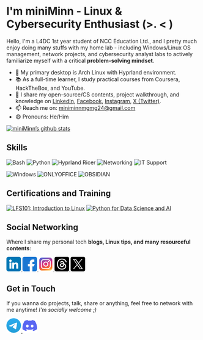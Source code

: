 <!-- ![banner](Images/banner.webp) -->

# I'm miniMinn - Linux & Cybersecurity Enthusiast (>. < )
Hello, I'm a L4DC 1st year student of NCC Education Ltd., and I pretty much enjoy doing many stuffs with my home lab - including Windows/Linux OS management, network projects, and cybersecurity analyst labs to actively familiarize myself with a critical **problem-solving mindset**.

- 🐧 My primary desktop is Arch Linux with Hyprland environment.
- 📚 As a full-time learner, I study practical courses from Coursera, HackTheBox, and YouTube.
- 📝 I share my open-source/CS contents, project walkthrough, and knowledge on [LinkedIn](https://www.linkedin.com/in/minn-maung-maung-03352028a/), [Facebook](https://www.facebook.com/profile.php?id=100087719122627), [Instagram](https://www.instagram.com/miniminn_ig?igsh=aWIyZjhsa2FiaGhs), [X (Twitter)](https://x.com/miniMinn24?t=CjacvDF0KcV51epICnFI7g&s=09).
- 📫 Reach me on: miniminnmgmg24@gmail.com
- 😄 Pronouns: He/Him

[![miniMinn’s github stats](https://github-readme-stats.vercel.app/api?username=miniMinn24)](https://github.com/miniMinn24)

## Skills
<img alt="Bash" src="https://img.shields.io/badge/Linux Administration-%2320232a.svg?style=for-the-badge&logo=gnubash&logoColor=%2361DAFB"/> <img alt="Python" src="https://img.shields.io/badge/Small Scripting-%2320232a.svg?style=for-the-badge&logo=python&logoColor=%2361DAFB"/> <img alt="Hyprland Ricer" src="https://img.shields.io/badge/Hyprland_Ricer-%23000000?style=for-the-badge&logo=neovim&logoColor=%2361DAFB"/> <img alt="Networking" src="https://img.shields.io/badge/Networking-%2320232a.svg?style=for-the-badge&logo=internet&logoColor=%2361DAFB"/> <img alt="IT Support" src="https://img.shields.io/badge/IT Support-%2320232a.svg?style=for-the-badge&logo=windows&logoColor=%2361DAFB"/> 

<img alt="Windows" src="https://img.shields.io/badge/OS Troubleshoot (Windows, Linux)-046dc9?style=for-the-badge&logo=data:image/svg+xml;base64,[BASE64_STRING]&logoColor=white"/> <img alt="ONLYOFFICE" src="https://img.shields.io/badge/ONLYOFFICE-91bbff?style=for-the-badge&logo=data:image/svg+xml;base64,[BASE64_STRING]&logoColor=white"/> <img alt="OBSIDIAN" src="https://img.shields.io/badge/Obsidian Notetaking-ac63ff?style=for-the-badge&logo=data:image/svg+xml;base64,[BASE64_STRING]&logoColor=white"/>

## Certifications and Training
<!--START_SECTION:badges-->
<a href="https://www.credly.com/badges/e248ed44-5712-4c9b-a035-283b1e822840" title="LFS101: Introduction to Linux"><img src="https://images.credly.com/size/80x80/images/97a95d07-04c3-4afb-952a-6bcf46ddb87e/blob" alt="LFS101: Introduction to Linux" width="80" height="80"></a>
<a href="https://www.credly.com/badges/6f89b56a-5f7a-4bc6-ba0d-4a4d3276264e" title="Python for Data Science and AI"><img src="https://images.credly.com/size/80x80/images/40bee502-a5b3-4365-90e7-57eed5067594/image.png" alt="Python for Data Science and AI" width="80" height="80"></a>
<!--END_SECTION:badges-->

## Social Networking
Where I share my personal tech **blogs, Linux tips, and many resourceful contents**:

<a href="https://www.linkedin.com/in/min-maung-maung-03352028a/">
  <img src="Icons/linkedin.png" width="38" alt="LinkedIn">
</a>
<a href="https://www.facebook.com/share/17VUdL46FU/">
  <img src="Icons/facebook.png" width="38" alt="Facebook">
</a>
<a href="https://www.instagram.com/miniminn_ig">
  <img src="Icons/instagram.png" width="38" alt="Instagram">
</a>   
<a href="https://www.threads.com/@miniminn_ig">
  <img src="Icons/threads.png" width="38" alt="Threads">
</a>
<a href="https://x.com/miniMinn24">
  <img src="Icons/twitter.png" width="38" alt="X (Twitter)">
</a>

## Get in Touch
If you wanna do projects, talk, share or anything, feel free to network with me anytime!
_I'm socially welcome ;)_

<a href="https://t.me/@miniMinn24">
  <img src="Icons/telegram.png" width="38" alt="Telegram">
</a>
<a href="https://discord.com/users/1060219053551124511">
  <img src="Icons/discord.png" width="38" alt="Discord">
</a>
